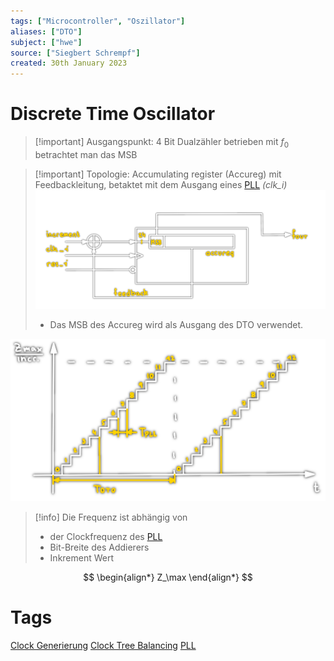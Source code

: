 ```yaml
---
tags: ["Microcontroller", "Oszillator"]
aliases: ["DTO"]
subject: ["hwe"]
source: ["Siegbert Schrempf"]
created: 30th January 2023
---
```


# Discrete Time Oscillator

> [!important] Ausgangspunkt:
> 4 Bit Dualzähler betrieben mit $f_{0}$ betrachtet man das MSB

> [!important] Topologie:
> Accumulating register (Accureg) mit Feedbackleitung, betaktet mit dem Ausgang eines [PLL](Phase%20Locked%20Loop.md) *(clk_i)*
> ![DTO](../assets/DTO.png)
> - Das MSB des Accureg wird als Ausgang des DTO verwendet.

![dto-counter](../assets/dto-counter.png)

> [!info] Die Frequenz ist abhängig von
> - der Clockfrequenz des [PLL](Phase%20Locked%20Loop.md)
> - Bit-Breite des Addierers
> - Inkrement Wert

$$
\begin{align*}
Z_\max
\end{align*}
$$

# Tags
[Clock Generierung](Clock%20Generierung.md)
[Clock Tree Balancing](Clock%20Tree%20Balancing.md)
[PLL](Phase%20Locked%20Loop.md)